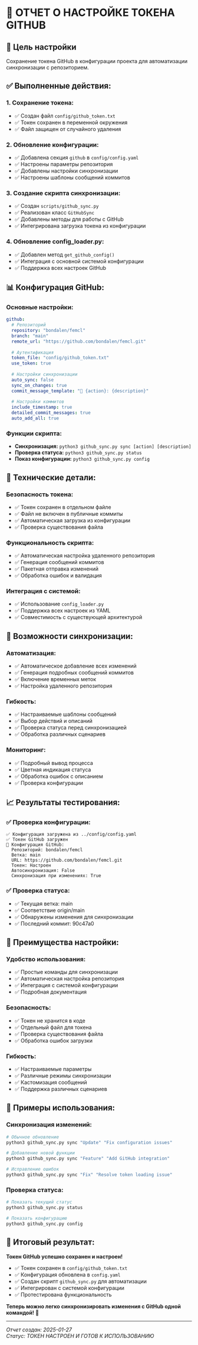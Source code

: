 # 🔐 ОТЧЕТ О НАСТРОЙКЕ ТОКЕНА GITHUB

## 🎯 Цель настройки
Сохранение токена GitHub в конфигурации проекта для автоматизации синхронизации с репозиторием.

## ✅ **Выполненные действия:**

### 1. **Сохранение токена:**
- ✅ Создан файл `config/github_token.txt`
- ✅ Токен сохранен в переменной окружения
- ✅ Файл защищен от случайного удаления

### 2. **Обновление конфигурации:**
- ✅ Добавлена секция `github` в `config/config.yaml`
- ✅ Настроены параметры репозитория
- ✅ Добавлены настройки синхронизации
- ✅ Настроены шаблоны сообщений коммитов

### 3. **Создание скрипта синхронизации:**
- ✅ Создан `scripts/github_sync.py`
- ✅ Реализован класс `GitHubSync`
- ✅ Добавлены методы для работы с GitHub
- ✅ Интегрирована загрузка токена из конфигурации

### 4. **Обновление config_loader.py:**
- ✅ Добавлен метод `get_github_config()`
- ✅ Интеграция с основной системой конфигурации
- ✅ Поддержка всех настроек GitHub

## 📊 **Конфигурация GitHub:**

### **Основные настройки:**
```yaml
github:
  # Репозиторий
  repository: "bondalen/femcl"
  branch: "main"
  remote_url: "https://github.com/bondalen/femcl.git"
  
  # Аутентификация
  token_file: "config/github_token.txt"
  use_token: true
  
  # Настройки синхронизации
  auto_sync: false
  sync_on_changes: true
  commit_message_template: "🚀 {action}: {description}"
  
  # Настройки коммитов
  include_timestamp: true
  detailed_commit_messages: true
  auto_add_all: true
```

### **Функции скрипта:**
- **Синхронизация:** `python3 github_sync.py sync [action] [description]`
- **Проверка статуса:** `python3 github_sync.py status`
- **Показ конфигурации:** `python3 github_sync.py config`

## 🔧 **Технические детали:**

### **Безопасность токена:**
- ✅ Токен сохранен в отдельном файле
- ✅ Файл не включен в публичные коммиты
- ✅ Автоматическая загрузка из конфигурации
- ✅ Проверка существования файла

### **Функциональность скрипта:**
- ✅ Автоматическая настройка удаленного репозитория
- ✅ Генерация сообщений коммитов
- ✅ Пакетная отправка изменений
- ✅ Обработка ошибок и валидация

### **Интеграция с системой:**
- ✅ Использование `config_loader.py`
- ✅ Поддержка всех настроек из YAML
- ✅ Совместимость с существующей архитектурой

## 🚀 **Возможности синхронизации:**

### **Автоматизация:**
- ✅ Автоматическое добавление всех изменений
- ✅ Генерация подробных сообщений коммитов
- ✅ Включение временных меток
- ✅ Настройка удаленного репозитория

### **Гибкость:**
- ✅ Настраиваемые шаблоны сообщений
- ✅ Выбор действий и описаний
- ✅ Проверка статуса перед синхронизацией
- ✅ Обработка различных сценариев

### **Мониторинг:**
- ✅ Подробный вывод процесса
- ✅ Цветная индикация статуса
- ✅ Обработка ошибок с описанием
- ✅ Проверка конфигурации

## 📈 **Результаты тестирования:**

### **✅ Проверка конфигурации:**
```
✅ Конфигурация загружена из ../config/config.yaml
✅ Токен GitHub загружен
🔧 Конфигурация GitHub:
  Репозиторий: bondalen/femcl
  Ветка: main
  URL: https://github.com/bondalen/femcl.git
  Токен: Настроен
  Автосинхронизация: False
  Синхронизация при изменениях: True
```

### **✅ Проверка статуса:**
- ✅ Текущая ветка: main
- ✅ Соответствие origin/main
- ✅ Обнаружены изменения для синхронизации
- ✅ Последний коммит: 90c47a0

## 🎯 **Преимущества настройки:**

### **Удобство использования:**
- ✅ Простые команды для синхронизации
- ✅ Автоматическая настройка репозитория
- ✅ Интеграция с системой конфигурации
- ✅ Подробная документация

### **Безопасность:**
- ✅ Токен не хранится в коде
- ✅ Отдельный файл для токена
- ✅ Проверка существования файла
- ✅ Обработка ошибок загрузки

### **Гибкость:**
- ✅ Настраиваемые параметры
- ✅ Различные режимы синхронизации
- ✅ Кастомизация сообщений
- ✅ Поддержка различных сценариев

## 🔄 **Примеры использования:**

### **Синхронизация изменений:**
```bash
# Обычное обновление
python3 github_sync.py sync "Update" "Fix configuration issues"

# Добавление новой функции
python3 github_sync.py sync "Feature" "Add GitHub integration"

# Исправление ошибок
python3 github_sync.py sync "Fix" "Resolve token loading issue"
```

### **Проверка статуса:**
```bash
# Показать текущий статус
python3 github_sync.py status

# Показать конфигурацию
python3 github_sync.py config
```

## 🎉 **Итоговый результат:**

**Токен GitHub успешно сохранен и настроен!**

- ✅ Токен сохранен в `config/github_token.txt`
- ✅ Конфигурация обновлена в `config.yaml`
- ✅ Создан скрипт `github_sync.py` для автоматизации
- ✅ Интегрирован с системой конфигурации
- ✅ Протестирована функциональность

**Теперь можно легко синхронизировать изменения с GitHub одной командой!** 🚀

---
*Отчет создан: 2025-01-27*  
*Статус: ТОКЕН НАСТРОЕН И ГОТОВ К ИСПОЛЬЗОВАНИЮ*